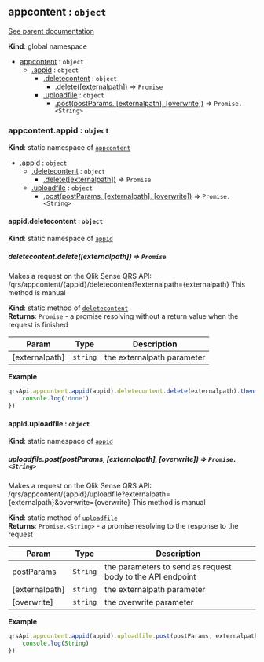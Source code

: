 <a name="appcontent"></a>
## appcontent : <code>object</code>
[See parent documentation](qrs.md)

**Kind**: global namespace  

* [appcontent](#appcontent) : <code>object</code>
  * [.appid](#appcontent.appid) : <code>object</code>
    * [.deletecontent](#appcontent.appid.deletecontent) : <code>object</code>
      * [.delete([externalpath])](#appcontent.appid.deletecontent.delete) ⇒ <code>Promise</code>
    * [.uploadfile](#appcontent.appid.uploadfile) : <code>object</code>
      * [.post(postParams, [externalpath], [overwrite])](#appcontent.appid.uploadfile.post) ⇒ <code>Promise.&lt;String&gt;</code>

<a name="appcontent.appid"></a>
### appcontent.appid : <code>object</code>
**Kind**: static namespace of <code>[appcontent](#appcontent)</code>  

* [.appid](#appcontent.appid) : <code>object</code>
  * [.deletecontent](#appcontent.appid.deletecontent) : <code>object</code>
    * [.delete([externalpath])](#appcontent.appid.deletecontent.delete) ⇒ <code>Promise</code>
  * [.uploadfile](#appcontent.appid.uploadfile) : <code>object</code>
    * [.post(postParams, [externalpath], [overwrite])](#appcontent.appid.uploadfile.post) ⇒ <code>Promise.&lt;String&gt;</code>

<a name="appcontent.appid.deletecontent"></a>
#### appid.deletecontent : <code>object</code>
**Kind**: static namespace of <code>[appid](#appcontent.appid)</code>  
<a name="appcontent.appid.deletecontent.delete"></a>
##### deletecontent.delete([externalpath]) ⇒ <code>Promise</code>
Makes a request on the Qlik Sense QRS API:
/qrs/appcontent/{appid}/deletecontent?externalpath={externalpath}
This method is manual

**Kind**: static method of <code>[deletecontent](#appcontent.appid.deletecontent)</code>  
**Returns**: <code>Promise</code> - a promise resolving without a return value when the request is finished  

| Param | Type | Description |
| --- | --- | --- |
| [externalpath] | <code>string</code> | the externalpath parameter |

**Example**  
```javascript
qrsApi.appcontent.appid(appid).deletecontent.delete(externalpath).then(function() {
	console.log('done')
})
```
<a name="appcontent.appid.uploadfile"></a>
#### appid.uploadfile : <code>object</code>
**Kind**: static namespace of <code>[appid](#appcontent.appid)</code>  
<a name="appcontent.appid.uploadfile.post"></a>
##### uploadfile.post(postParams, [externalpath], [overwrite]) ⇒ <code>Promise.&lt;String&gt;</code>
Makes a request on the Qlik Sense QRS API:
/qrs/appcontent/{appid}/uploadfile?externalpath={externalpath}&overwrite={overwrite}
This method is manual

**Kind**: static method of <code>[uploadfile](#appcontent.appid.uploadfile)</code>  
**Returns**: <code>Promise.&lt;String&gt;</code> - a promise resolving to the response to the request  

| Param | Type | Description |
| --- | --- | --- |
| postParams | <code>String</code> | the parameters to send as request body to the API endpoint |
| [externalpath] | <code>string</code> | the externalpath parameter |
| [overwrite] | <code>string</code> | the overwrite parameter |

**Example**  
```javascript
qrsApi.appcontent.appid(appid).uploadfile.post(postParams, externalpath, overwrite).then(function(String) {
	console.log(String)
})
```
